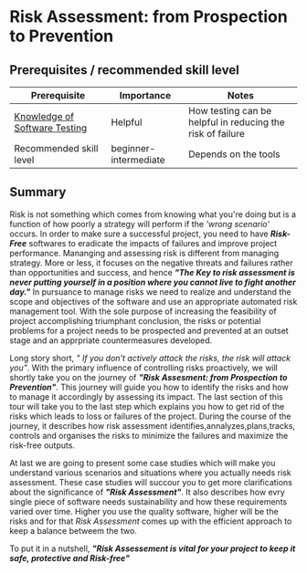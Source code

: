 # Risk Assessment: from Prospection to Prevention
## Prerequisites / recommended skill level

| Prerequisite | Importance | Notes |
| -------------|----------|------|
|[Knowledge of Software Testing](https://www.test-institute.org/Introduction_To_Software_Testing.php) | Helpful | How testing can be helpful in reducing the risk of failure |
| Recommended skill level | beginner-intermediate | Depends on the tools |

## Summary
Risk is not something which comes from knowing what you're doing but is a function of how poorly a strategy will perform if the *'wrong scenario'* occurs. In order to make sure a successful project, you need to have ***Risk-Free*** softwares to eradicate the impacts of failures and improve project performance. Mananging and assessing risk is different from managing strategy. More or less, it focuses on the negative threats and failures rather than opportunities and success, and hence ***"The Key to risk assessment is never putting yourself in a position where you cannot live to fight another day."*** In pursuance to manage risks we need to realize and understand the scope and objectives of the software and use an appropriate automated risk management tool. With the sole purpose of increasing the feasibility of project accomplishing triumphant conclusion, the risks or potential problems for a project needs to be prospected and prevented at an outset stage and an apprpriate countermeasures developed.

Long story short, *" If you don't actively attack the risks, the risk will attack you"*. With the primary influence of controlling risks proactively, we will shortly  take you on the journey of ***"Risk Assesment: from Prospection to Prevention"***. This journey will guide you how to identify the risks and how to manage it accordingly by assessing its impact. The last section of this tour will take you to the last step which explains you how to get rid of the risks which leads to loss or failures of the project. During the course of the journey, it describes how risk assessment identifies,annalyzes,plans,tracks, controls and organises the risks to minimize the failures and maximize the risk-free outputs.

At last we are going to present some case studies which will make you understand various scenarios and situations where you actually needs risk assessment. These case studies will succour you to get more clarifications about the significance of ***"Risk Assessment"***. It also describes how evry single piece of software needs sustainability and how these  requirements varied over time. Higher you use the quality software, higher will be the risks and for that *Risk Assessment* comes up with the efficient approach to keep a balance betweem the two.

To put it in a nutshell, ***"Risk Assessement is vital for your project to keep it safe, protective and Risk-free"***
  
